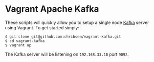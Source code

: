 Vagrant Apache Kafka
====================

These scripts will quickly allow you to setup a single node [Kafka](http://kafka.apache.org) server using Vagrant. To get started simply:

```
$ git clone git@github.com:chribsen/vagrant-kafka.git
$ cd vagrant-kafka
$ vagrant up
```

The Kafka server will be listening on `192.168.33.10` port `9092`.
